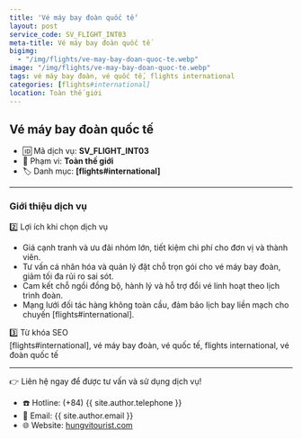 ```yaml
---
title: 'Vé máy bay đoàn quốc tế'
layout: post
service_code: SV_FLIGHT_INT03
meta-title: Vé máy bay đoàn quốc tế
bigimg:
  - "/img/flights/ve-may-bay-doan-quoc-te.webp"
image: "/img/flights/ve-may-bay-doan-quoc-te.webp"
tags: vé máy bay đoàn, vé quốc tế, flights international
categories: [flights#international]
location: Toàn thế giới
---
```


## Vé máy bay đoàn quốc tế

- 🆔 Mã dịch vụ: **SV_FLIGHT_INT03**
- 📍 Phạm vi: **Toàn thế giới**
- 🏷️ Danh mục: **[flights#international]**

---

### Giới thiệu dịch vụ

2️⃣ Lợi ích khi chọn dịch vụ  
- Giá cạnh tranh và ưu đãi nhóm lớn, tiết kiệm chi phí cho đơn vị và thành viên.  
- Tư vấn cá nhân hóa và quản lý đặt chỗ trọn gói cho vé máy bay đoàn, giảm tối đa rủi ro sai sót.  
- Cam kết chỗ ngồi đồng bộ, hành lý và hỗ trợ đổi vé linh hoạt theo lịch trình đoàn.  
- Mạng lưới đối tác hàng không toàn cầu, đảm bảo lịch bay liền mạch cho chuyến [flights#international].

3️⃣ Từ khóa SEO  
[flights#international], vé máy bay đoàn, vé quốc tế, flights international, vé đoàn quốc tế

---

👉 Liên hệ ngay để được tư vấn và sử dụng dịch vụ!

- ☎️ Hotline: (+84) {{ site.author.telephone }}
- 📧 Email: {{ site.author.email }}
- 🌐 Website: [hungvitourist.com](https://hungvitourist.com)

